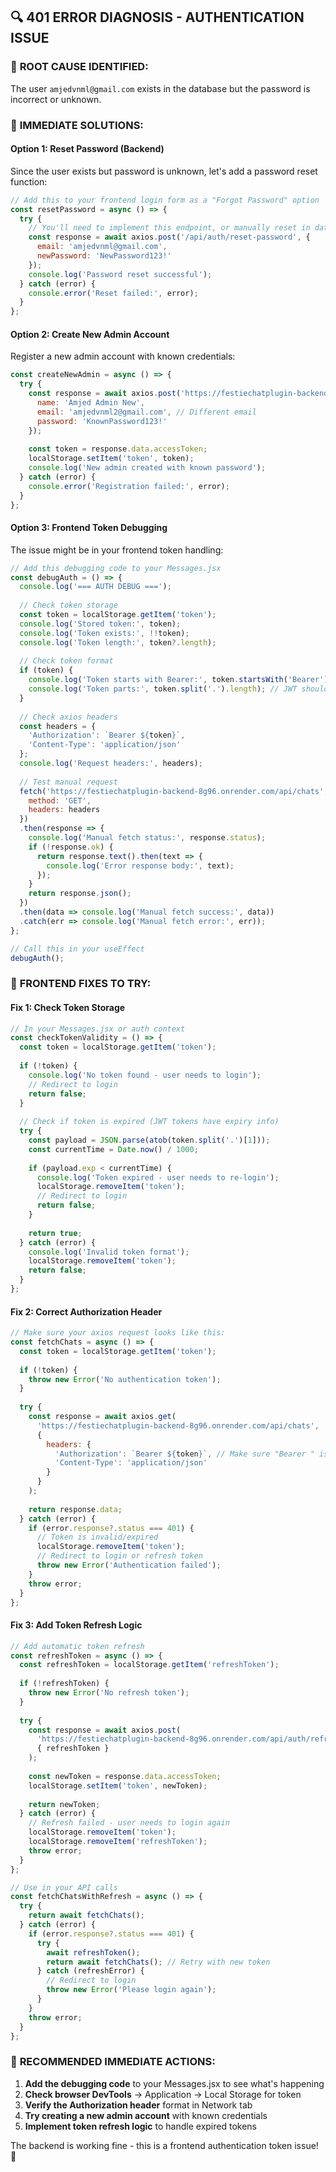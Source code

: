 ## 🔍 **401 ERROR DIAGNOSIS - AUTHENTICATION ISSUE**

### 🚨 **ROOT CAUSE IDENTIFIED:**
The user `amjedvnml@gmail.com` exists in the database but the password is incorrect or unknown.

### 🎯 **IMMEDIATE SOLUTIONS:**

#### **Option 1: Reset Password (Backend)**
Since the user exists but password is unknown, let's add a password reset function:

```javascript
// Add this to your frontend login form as a "Forgot Password" option
const resetPassword = async () => {
  try {
    // You'll need to implement this endpoint, or manually reset in database
    const response = await axios.post('/api/auth/reset-password', {
      email: 'amjedvnml@gmail.com',
      newPassword: 'NewPassword123!'
    });
    console.log('Password reset successful');
  } catch (error) {
    console.error('Reset failed:', error);
  }
};
```

#### **Option 2: Create New Admin Account**
Register a new admin account with known credentials:

```javascript
const createNewAdmin = async () => {
  try {
    const response = await axios.post('https://festiechatplugin-backend-8g96.onrender.com/api/auth/register', {
      name: 'Amjed Admin New',
      email: 'amjedvnml2@gmail.com', // Different email
      password: 'KnownPassword123!'
    });
    
    const token = response.data.accessToken;
    localStorage.setItem('token', token);
    console.log('New admin created with known password');
  } catch (error) {
    console.error('Registration failed:', error);
  }
};
```

#### **Option 3: Frontend Token Debugging**
The issue might be in your frontend token handling:

```javascript
// Add this debugging code to your Messages.jsx
const debugAuth = () => {
  console.log('=== AUTH DEBUG ===');
  
  // Check token storage
  const token = localStorage.getItem('token');
  console.log('Stored token:', token);
  console.log('Token exists:', !!token);
  console.log('Token length:', token?.length);
  
  // Check token format
  if (token) {
    console.log('Token starts with Bearer:', token.startsWith('Bearer'));
    console.log('Token parts:', token.split('.').length); // JWT should have 3 parts
  }
  
  // Check axios headers
  const headers = {
    'Authorization': `Bearer ${token}`,
    'Content-Type': 'application/json'
  };
  console.log('Request headers:', headers);
  
  // Test manual request
  fetch('https://festiechatplugin-backend-8g96.onrender.com/api/chats', {
    method: 'GET',
    headers: headers
  })
  .then(response => {
    console.log('Manual fetch status:', response.status);
    if (!response.ok) {
      return response.text().then(text => {
        console.log('Error response body:', text);
      });
    }
    return response.json();
  })
  .then(data => console.log('Manual fetch success:', data))
  .catch(err => console.log('Manual fetch error:', err));
};

// Call this in your useEffect
debugAuth();
```

### 🔧 **FRONTEND FIXES TO TRY:**

#### **Fix 1: Check Token Storage**
```javascript
// In your Messages.jsx or auth context
const checkTokenValidity = () => {
  const token = localStorage.getItem('token');
  
  if (!token) {
    console.log('No token found - user needs to login');
    // Redirect to login
    return false;
  }
  
  // Check if token is expired (JWT tokens have expiry info)
  try {
    const payload = JSON.parse(atob(token.split('.')[1]));
    const currentTime = Date.now() / 1000;
    
    if (payload.exp < currentTime) {
      console.log('Token expired - user needs to re-login');
      localStorage.removeItem('token');
      // Redirect to login
      return false;
    }
    
    return true;
  } catch (error) {
    console.log('Invalid token format');
    localStorage.removeItem('token');
    return false;
  }
};
```

#### **Fix 2: Correct Authorization Header**
```javascript
// Make sure your axios request looks like this:
const fetchChats = async () => {
  const token = localStorage.getItem('token');
  
  if (!token) {
    throw new Error('No authentication token');
  }
  
  try {
    const response = await axios.get(
      'https://festiechatplugin-backend-8g96.onrender.com/api/chats',
      {
        headers: {
          'Authorization': `Bearer ${token}`, // Make sure "Bearer " is included
          'Content-Type': 'application/json'
        }
      }
    );
    
    return response.data;
  } catch (error) {
    if (error.response?.status === 401) {
      // Token is invalid/expired
      localStorage.removeItem('token');
      // Redirect to login or refresh token
      throw new Error('Authentication failed');
    }
    throw error;
  }
};
```

#### **Fix 3: Add Token Refresh Logic**
```javascript
// Add automatic token refresh
const refreshToken = async () => {
  const refreshToken = localStorage.getItem('refreshToken');
  
  if (!refreshToken) {
    throw new Error('No refresh token');
  }
  
  try {
    const response = await axios.post(
      'https://festiechatplugin-backend-8g96.onrender.com/api/auth/refresh',
      { refreshToken }
    );
    
    const newToken = response.data.accessToken;
    localStorage.setItem('token', newToken);
    
    return newToken;
  } catch (error) {
    // Refresh failed - user needs to login again
    localStorage.removeItem('token');
    localStorage.removeItem('refreshToken');
    throw error;
  }
};

// Use in your API calls
const fetchChatsWithRefresh = async () => {
  try {
    return await fetchChats();
  } catch (error) {
    if (error.response?.status === 401) {
      try {
        await refreshToken();
        return await fetchChats(); // Retry with new token
      } catch (refreshError) {
        // Redirect to login
        throw new Error('Please login again');
      }
    }
    throw error;
  }
};
```

### 🎯 **RECOMMENDED IMMEDIATE ACTIONS:**

1. **Add the debugging code** to your Messages.jsx to see what's happening
2. **Check browser DevTools** → Application → Local Storage for token
3. **Verify the Authorization header** format in Network tab
4. **Try creating a new admin account** with known credentials
5. **Implement token refresh logic** to handle expired tokens

The backend is working fine - this is a frontend authentication token issue! 🎯